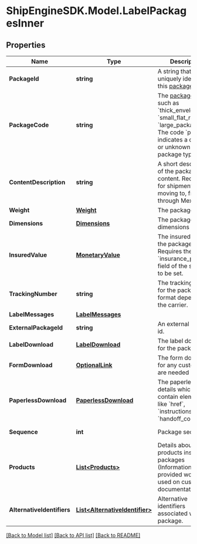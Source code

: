 # ShipEngineSDK.Model.LabelPackagesInner

## Properties

Name | Type | Description | Notes
------------ | ------------- | ------------- | -------------
**PackageId** | **string** | A string that uniquely identifies this [package type](https://www.shipengine.com/docs/reference/list-carrier-packages/) | [optional] 
**PackageCode** | **string** | The [package type](https://www.shipengine.com/docs/reference/list-carrier-packages/), such as &#x60;thick_envelope&#x60;, &#x60;small_flat_rate_box&#x60;, &#x60;large_package&#x60;, etc.  The code &#x60;package&#x60; indicates a custom or unknown package type.  | [optional] 
**ContentDescription** | **string** | A short description of the package content. Required for shipments moving to, from, and through Mexico.  | [optional] 
**Weight** | [**Weight**](Weight.md) | The package weight | 
**Dimensions** | [**Dimensions**](Dimensions.md) | The package dimensions | [optional] 
**InsuredValue** | [**MonetaryValue**](MonetaryValue.md) | The insured value of the package.  Requires the &#x60;insurance_provider&#x60; field of the shipment to be set.  | [optional] 
**TrackingNumber** | **string** | The tracking number for the package.  The format depends on the carrier.  | [optional] [readonly] 
**LabelMessages** | [**LabelMessages**](LabelMessages.md) |  | [optional] 
**ExternalPackageId** | **string** | An external package id. | [optional] 
**LabelDownload** | [**LabelDownload**](LabelDownload.md) | The label download for the package | [optional] [readonly] 
**FormDownload** | [**OptionalLink**](OptionalLink.md) | The form download for any customs that are needed | [optional] [readonly] 
**PaperlessDownload** | [**PaperlessDownload**](PaperlessDownload.md) | The paperless details which may contain elements like &#x60;href&#x60;, &#x60;instructions&#x60; and &#x60;handoff_code&#x60;. | [optional] [readonly] 
**Sequence** | **int** | Package sequence | [optional] [readonly] 
**Products** | [**List&lt;Products&gt;**](Products.md) | Details about products inside packages (Information provided would be used on custom documentation) | [optional] 
**AlternativeIdentifiers** | [**List&lt;AlternativeIdentifier&gt;**](AlternativeIdentifier.md) | Alternative identifiers associated with this package.  | [optional] [readonly] 

[[Back to Model list]](../README.md#documentation-for-models) [[Back to API list]](../README.md#documentation-for-api-endpoints) [[Back to README]](../README.md)

